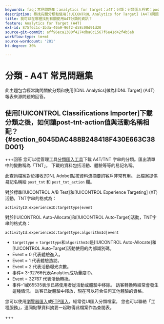 ```yaml
---
keywords: faq；常見問題集；analytics for target；a4T；分類；分類匯入程式；post-tnt-action；事件程式碼
description: 尋找有關分類和使用[!UICONTROL Analytics for Target] (A4T)問題的解答。
title: 我可以在哪裡找到有關使用A4T分類的資訊？
feature: Analytics for Target (A4T)
exl-id: 875f6c1c-1bda-40a9-96f2-d58c00d91d20
source-git-commit: aff96eca1380f4274dba0c1567f6e41d42f4b5ab
workflow-type: tm+mt
source-wordcount: '281'
ht-degree: 30%

---
```


# 分類 - A4T 常見問題集

此主題包含經常詢問關於分類和使用[!DNL Analytics]做為[!DNL Target] (A4T)報表來源問題的回答。

## 使用[!UICONTROL Classifications Importer]下載分類之後，如何讓post-tnt-action值與活動名稱相配？ {#section_6045DAC488B248418F430E663C38D001}

+++回答
您可以從管理工具[分類匯入工具](https://experienceleague.adobe.com/docs/analytics/components/classifications/classifications-importer/c-working-with-saint.html?lang=zh-Hant)下載 A4T/TNT 字串的分類。匯出清單中的變數稱為「TNT」。 下載的資料包括活動、體驗等等的易記名稱。

此查詢檔案對於接收[!DNL Adobe]點按資料流摘要的客戶非常有用。 此檔案提供易記名稱給 `post_tnt` 和 `post_tnt_action` 欄。

對於標準[!UICONTROL A/B Test]和[!UICONTROL Experience Targeting] (XT)活動，TNT字串的格式為：

```
activityID:experienceID:targettype|event
```

對於[!UICONTROL Auto-Allocate]和[!UICONTROL Auto-Target]活動，TNT字串的格式為：

```
activityId:experienceId:targettype:algorithmId|event
```

* `targettype` = `targettype`和`algorithmId`是[!UICONTROL Auto-Allocate]和[!UICONTROL Auto-Target]活動使用的內部識別碼。
* Event = 0 代表體驗進入。
* Event = 1 代表體驗造訪。
* Event = 2 代表活動曝光次數。
* 事件= 3-32766代表Analytics成功量度ID。
* Event = 32767 代表活動轉換。
* 事件–1或65535表示已將使用者從活動或體驗中移除。 訪客轉換時經常會發生這種情況。 訪客已從體驗中釋放，現在可以符合任何其他體驗的資格。

您可以使用[瀏覽器匯入](https://experienceleague.adobe.com/docs/analytics/components/classifications/classifications-importer/browser-import.html?lang=zh-Hant)或[FTP匯入](https://experienceleague.adobe.com/docs/analytics/components/classifications/classifications-importer/import-file.html?lang=zh-Hant)，經常從UI匯入分類檔案。 您也可以聯絡「工程服務」，連同點擊資料摘要一起取得此檔案作為查閱表。

+++
